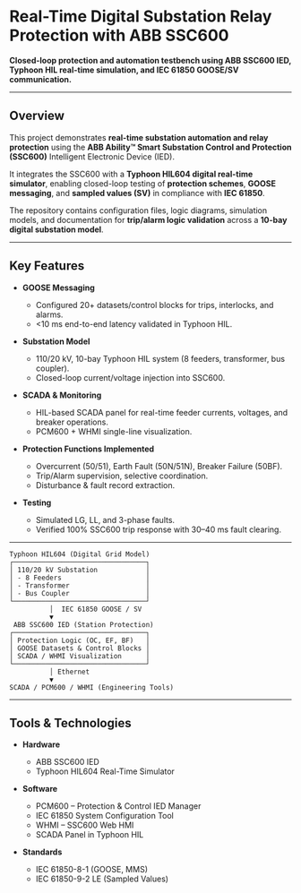 # Real-Time Digital Substation Relay Protection with ABB SSC600

**Closed-loop protection and automation testbench using ABB SSC600 IED, Typhoon HIL real-time simulation, and IEC 61850 GOOSE/SV communication.**

---

## Overview

This project demonstrates **real-time substation automation and relay protection** using the **ABB Ability™ Smart Substation Control and Protection (SSC600)** Intelligent Electronic Device (IED).  

It integrates the SSC600 with a **Typhoon HIL604 digital real-time simulator**, enabling closed-loop testing of **protection schemes**, **GOOSE messaging**, and **sampled values (SV)** in compliance with **IEC 61850**.  

The repository contains configuration files, logic diagrams, simulation models, and documentation for **trip/alarm logic validation** across a **10-bay digital substation model**.

---

## Key Features

- **GOOSE Messaging**
  - Configured 20+ datasets/control blocks for trips, interlocks, and alarms.
  - <10 ms end-to-end latency validated in Typhoon HIL.

- **Substation Model**
  - 110/20 kV, 10-bay Typhoon HIL system (8 feeders, transformer, bus coupler).
  - Closed-loop current/voltage injection into SSC600.

- **SCADA & Monitoring**
  - HIL-based SCADA panel for real-time feeder currents, voltages, and breaker operations.
  - PCM600 + WHMI single-line visualization.

- **Protection Functions Implemented**
  - Overcurrent (50/51), Earth Fault (50N/51N), Breaker Failure (50BF).
  - Trip/Alarm supervision, selective coordination.
  - Disturbance & fault record extraction.

- **Testing**
  - Simulated LG, LL, and 3-phase faults.
  - Verified 100% SSC600 trip response with 30–40 ms fault clearing.

---

    Typhoon HIL604 (Digital Grid Model)
    ┌─────────────────────────────────┐
    │ 110/20 kV Substation            │
    │ - 8 Feeders                     │
    │ - Transformer                   │
    │ - Bus Coupler                   │
    └─────────────────────────────────┘
              │  IEC 61850 GOOSE / SV
              ▼
     ABB SSC600 IED (Station Protection)
    ┌─────────────────────────────────┐
    │ Protection Logic (OC, EF, BF)   │
    │ GOOSE Datasets & Control Blocks │
    │ SCADA / WHMI Visualization      │
    └─────────────────────────────────┘
              │ Ethernet
              ▼
    SCADA / PCM600 / WHMI (Engineering Tools)

---

## Tools & Technologies

- **Hardware**
  - ABB SSC600 IED
  - Typhoon HIL604 Real-Time Simulator

- **Software**
  - PCM600 – Protection & Control IED Manager
  - IEC 61850 System Configuration Tool
  - WHMI – SSC600 Web HMI
  - SCADA Panel in Typhoon HIL

- **Standards**
  - IEC 61850-8-1 (GOOSE, MMS)
  - IEC 61850-9-2 LE (Sampled Values)
